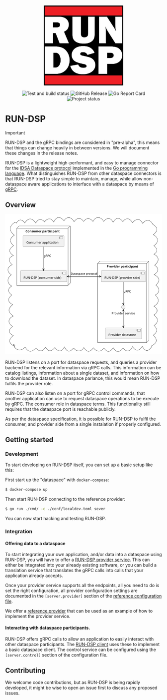 <p align="center">
    <img src="./RUN-DSP.jpg" width="256" height="256">
</p>

<p align="center">
    <img alt="Test and build status" src="https://github.com/go-dataspace/run-dsp/actions/workflows/test-and-lint.yaml/badge.svg">
    <img alt="GitHub Release" src="https://img.shields.io/github/v/release/go-dataspace/run-dsp?sort=semver">
    <img alt="Go Report Card" src="https://goreportcard.com/badge/github.com/go-dataspace/run-dsp">
    <img alt="Project status" src="https://badgen.net/badge/Warning/Pre-Alpha/red">
</p>

# RUN-DSP

> [!IMPORTANT]
> RUN-DSP and the gRPC bindings are considered in "pre-alpha", this means that things can change
> heavily in between versions. We will document these changes in the release notes.

RUN-DSP is a lightweight high-performant, and easy to manage connector for the
[IDSA Dataspace protocol](https://docs.internationaldataspaces.org/ids-knowledgebase/dataspace-protocol)
implemented in the [Go programming language](https://go.dev/). What distinguishes RUN-DSP from other
dataspace connectors is that RUN-DSP tried to stay simple to maintain, manage, while  allow
non-dataspace aware applications to interface with a dataspace by means of [gRPC](https://grpc.io/).


## Overview

![](./docs/architecture/overview.png)

RUN-DSP listens on a port for dataspace requests, and queries a provider backend for the relevant
information via gRPC calls. This information can be catalog listings, information about
a single dataset, and information on how to download the dataset. In dataspace parlance, this would
mean RUN-DSP fulfils the provider role.

RUN-DSP can also listen on a port for gRPC control commands, that another application can use
to request dataspace operations to be execute by gRPC. The consumer role in dataspace terms.
This functionality still requires that the dataspace port is reachable publicly.

As per the dataspace specification, it is possible for RUN-DSP to fulfil the consumer, and provider
side from a single instalation if properly configured.

## Getting started

### Development

To start developing on RUN-DSP itself, you can set up a basic setup like this:

First start up the "dataspace" with `docker-compose`:

```sh
$ docker-compose up
```

Then start RUN-DSP connecting to the reference provider:

```sh
$ go run ./cmd/ -c ./conf/localdev.toml sever
```

You can now start hacking and testing RUN-DSP.

### Integration

#### Offering data to a dataspace

To start integrating your own application, and/or data into a dataspace using RUN-DSP, you will have
to offer a [RUN-DSP provider service](https://github.com/go-dataspace/run-dsrpc). This can either be
integrated into your already existing software, or you can build a translation service that
translates the gRPC calls into calls that your application already accepts.

Once your provider service supports all the endpoints, all you need to do is set the right
configuration, all provider configuration settings are documented in the `[server.provider]` section
of the [reference configuration file](./conf/reference.toml).

We offer a [reference provider](https://github.com/go-dataspace/reference-provider) that can be used
as an example of how to implement the provider service.


#### Interacting with dataspace participants.

RUN-DSP offers gRPC calls to allow an application to easily interact with other dataspace
participants. The [RUN-DSP client](./docs/usage/client.md) uses these to implement a basic dataspace
client. The control service can be configured using the `[server.control]` section of the
configuration file.

## Contributing

We welcome code contributions, but as RUN-DSP is being rapidly developed, it might be wise to
open an issue first to discuss any proposed issues.

<!--
Sections to add once we have policies for it:

- Security
- Code guidelines
- Community
- Flesh out contributing more.
-->
